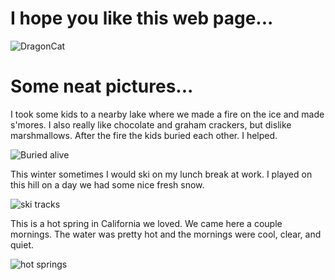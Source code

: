 # I hope you like this web page...
![DragonCat](https://user-images.githubusercontent.com/80181083/110267478-81cce980-7f85-11eb-89ef-76147ab83b52.jpg)

# Some neat pictures...

I took some kids to a nearby lake where we made a fire on the ice and made s'mores. I also really like chocolate and graham crackers, but dislike marshmallows. After the fire the kids buried each other. I helped.

![Buried alive](https://user-images.githubusercontent.com/80181083/110267552-ae810100-7f85-11eb-9cad-24c076580a62.jpg)

This winter sometimes I would ski on my lunch break at work. I played on this hill on a day we had some nice fresh snow.

![ski tracks](https://user-images.githubusercontent.com/80181083/110267063-ac6a7280-7f84-11eb-8190-aae28772a39e.jpg)


This is a hot spring in California we loved. We came here a couple mornings. The water was pretty hot and the mornings were cool, clear, and quiet.

![hot springs](https://user-images.githubusercontent.com/80181083/110270065-a2e40900-7f8a-11eb-9628-58cfa59ffb0e.jpg)
